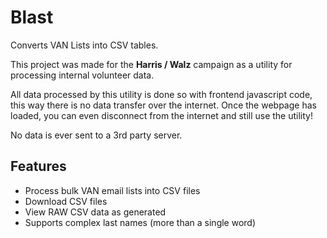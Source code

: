 # Blast
Converts VAN Lists into CSV tables.

This project was made for the **Harris / Walz** campaign as a utility for processing internal volunteer data.

All data processed by this utility is done so with frontend javascript code, this way there is no data transfer over the internet. Once the webpage has loaded, you can even disconnect from the internet and still use the utility!

No data is ever sent to a 3rd party server.

## Features
- Process bulk VAN email lists into CSV files
- Download CSV files
- View RAW CSV data as generated
- Supports complex last names (more than a single word)
